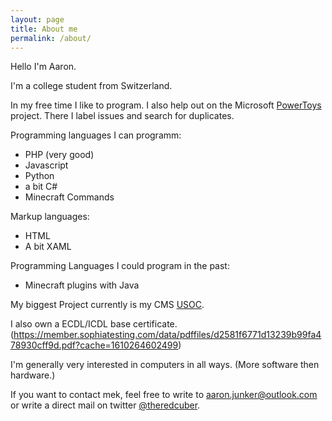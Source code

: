 ```yaml
---
layout: page
title: About me
permalink: /about/
---
```


Hello I'm Aaron.

I'm a college student from Switzerland.

In my free time I like to program. I also help out on the Microsoft [PowerToys](https://github.com/microsoft/powertoys) project. There I label issues and search for duplicates.

Programming languages I can programm:
* PHP (very good)
* Javascript
* Python
* a bit C#
* Minecraft Commands

Markup languages:
* HTML
* A bit XAML

Programming Languages I could program in the past:
* Minecraft plugins with Java

My biggest Project currently is my CMS [USOC](https://github.com/case-games/USOC).

I also own a ECDL/ICDL base certificate. (https://member.sophiatesting.com/data/pdffiles/d2581f6771d13239b99fa478930cff9d.pdf?cache=1610264602499)

I'm generally very interested in computers in all ways. (More software then hardware.)

If you want to contact mek, feel free to write to <a href="mailto:aaron.junker@outlook.com">aaron.junker@outlook.com</a> or write a direct mail on twitter <a href="https://twitter.com/theredcuber">@theredcuber</a>.

